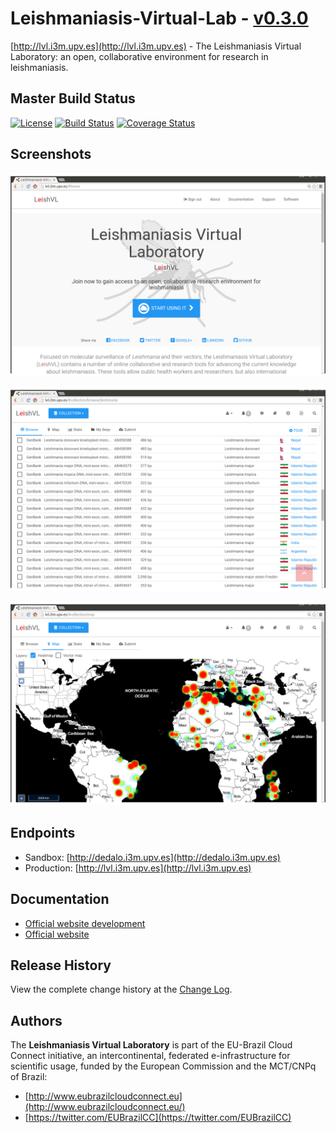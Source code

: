 # Leishmaniasis-Virtual-Lab - [v0.3.0](http://lvl.i3m.upv.es/doc/#installation)

[http://lvl.i3m.upv.es](http://lvl.i3m.upv.es) - The Leishmaniasis Virtual Laboratory: an open, collaborative environment for research in leishmaniasis.

## Master Build Status

[![License](https://img.shields.io/badge/license-EUPL%201.1-blue.svg)](https://github.com/eubrazilcc/leishmaniasis-virtual-lab/blob/master/LICENSE)
[![Build Status](https://api.travis-ci.org/eubrazilcc/leishmaniasis-virtual-lab.svg)](https://travis-ci.org/eubrazilcc/leishmaniasis-virtual-lab/builds)
[![Coverage Status](https://coveralls.io/repos/eubrazilcc/leishmaniasis-virtual-lab/badge.svg?branch=master&service=github)](https://coveralls.io/github/eubrazilcc/leishmaniasis-virtual-lab?branch=master)

## Screenshots

![Screenshot - Home Page](screenshots/screenshot-home3.png)

![Screenshot - Sequence Collection](screenshots/screenshot-collection3.png)

![Screenshot - Georeferenced maps](screenshots/screenshot-geo3.png)

## Endpoints

* Sandbox: [http://dedalo.i3m.upv.es](http://dedalo.i3m.upv.es)
* Production: [http://lvl.i3m.upv.es](http://lvl.i3m.upv.es)

## Documentation

* [Official website development](http://dedalo.i3m.upv.es/apidoc/)
* [Official website](http://lvl.i3m.upv.es/apidoc/)

## Release History

View the complete change history at the [Change Log](CHANGELOG.md).

## Authors

The __Leishmaniasis Virtual Laboratory__ is part of the EU-Brazil Cloud Connect initiative, an intercontinental, federated e-infrastructure for scientific usage, funded by the European Commission and the MCT/CNPq of Brazil:

* [http://www.eubrazilcloudconnect.eu](http://www.eubrazilcloudconnect.eu/)
* [https://twitter.com/EUBrazilCC](https://twitter.com/EUBrazilCC)

